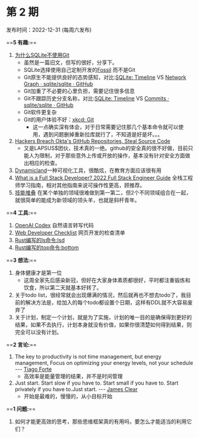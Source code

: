 # 第 2 期

发布时间：2022-12-31 (每周六发布)


==**5 有趣:**== 
1. [为什么SQLite不使用Git](https://sqlite.org/whynotgit.html)
	- 虽然是一篇旧文，但写的很好，分享下。
	- SQLite选择使用自己定制开发的[Fossil](https://fossil-scm.org/) 而不是Git
	- Git原生不能提供良好的态势感知，对比:[SQLite: Timeline](https://sqlite.org/src/timeline) VS [Network Graph · sqlite/sqlite · GitHub](https://github.com/sqlite/sqlite/network)
	- Git加重了不必要的心里负担，需要记住很多信息
	- Git不跟踪历史分支名称，对比:[SQLite: Timeline](https://sqlite.org/src/timeline?r=prefer-coroutine-sort-subquery) VS [Commits · sqlite/sqlite · GitHub](https://github.com/sqlite/sqlite/commits/prefer-coroutine-sort-subquery)
	- Git软件更复杂
	- Git的用户体验不好：[xkcd: Git](https://xkcd.com/1597/)
		- 这一点确实深有体会，对于日常需要记住那几个基本命令就可以使用，遇到问题删掉重新拉库就行了，不知道是好是坏。。。
2. [Hackers Breach Okta's GitHub Repositories, Steal Source Code](https://thehackernews.com/2022/12/hackers-breach-oktas-github.html?m=1)
	- 又是LAPSUS$团伙，技术真的一绝。github的安全真的很不好做，目前只能人为限制，对于那些意外上传或开放的操作，基本没有针对安全方面做出相应的检查。
3. [Dynamicland](https://dynamicland.org)一种可视化工具，很酷炫，在教育方面应该很有用
4. [What is a Full Stack Developer? 2022 Full Stack Engineer Guide](https://www.freecodecamp.org/news/what-is-a-full-stack-developer-full-stack-engineer-guide/) 全栈工程师学习指南，相对其他指南来说可操作性更高，顾推荐。
5. [技能堆叠](https://critter.blog/2020/09/30/skill-stacking/) 在某个单独的领域很难做到第一第二，但2个不同领域组合在一起，就很简单的能成为新领域的领头羊，也就是斜杆青年。

==**4 工具:**==
1. [OpenAI Codex](https://t.co/RzJkruQBv2) 自然语言转写代码
2. [Web Developer Checklist](https://t.co/MfAD1pGoPc) 网页开发的检查清单
3. [Rust编写的ls命令:lsd](https://github.com/Peltoche/lsd)
4. [Rust编写的top命令:bottom](https://github.com/ClementTsang/bottom)

==**3 想法:**== 
1. 身体健康才是第一位
	- 这周全家先后感染新冠，但好在大家身体素质都很好，平时都注重锻炼和饮食，所以第二天就基本好转了。
2. 关于todo list，很经常就会出现爆满的情况，然后就再也不想去todo了，我目前的解决方法是，给加入的每个todo都设置个日期，这样有DDL就不大容易废弃了
3. 关于计划，制定一个计划，就是为了实施，计划的唯一目的是确保得到更好的结果，如果不去执行，计划本身就没有价值，如果你很清楚如何得到结果，则完全可以没有计划。

==**2 言论:**==
1. The key to productivity is not time management, but energy management, Focus on optimizing your energy levels, not your schedule --- [Tiago Forte](https://twitter.com/fortelabs/status/1606590574928318464?s=12&t=UexzCjl_KVcNxJsHtSYkhw)
	- 高效率是能量管理的结果，并不是时间管理
2. Just start. Start slow if you have to. Start small if you have to. Start privately if you have to.Just start.  --- [James Clear](https://twitter.com/jamesclear/status/1607449782879928323?s=12&t=HnIFs-oELXpkJUCmRR7KlA)
	- 开始是最难的，慢慢的，从小目标开始

==**1 问题:**== 
1. 如何才能更高效的思考，那些思维框架真的有用吗，要怎么才能适当的利用它们？





